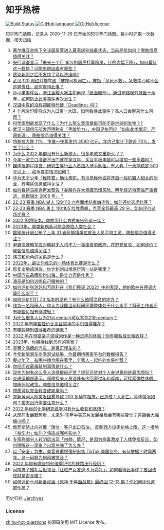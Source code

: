 # 知乎热榜
[![Build Status](https://github.com/ToWeLong/zhihu-hot-questions/workflows/CI/badge.svg)](https://github.com/ToWeLong/zhihu-hot-questions/actions)
[![GitHub language](https://img.shields.io/badge/language-golang-orange.svg)](https://golang.org/)
[![GitHub license](https://img.shields.io/github/license/ToWeLong/zhihu-hot-questions)](https://github.com/ToWeLong/zhihu-hot-questions/blob/main/LICENSE)

知乎热门话题，记录从 2020-11-29 日开始的知乎热门话题。每小时抓取一次数据，按天[归档](./archives)

<!-- BEGIN -->

1. [塞尔维亚总统下令该国军警进入最高级别战备状态，当前局势如何？哪些信息值得关注？](https://www.zhihu.com/question/575019917)
1. [央行调查显示「未来三个月 16%的居民打算购房，比例大幅下降」，如何看待这一趋势？可能影响因素有哪些？](https://www.zhihu.com/question/575133293)
1. [感染新冠之后不发烧了可以洗澡吗?](https://www.zhihu.com/question/573362227)
1. [武汉 120 闯红灯撞车致「被撞司机溺亡」，被指「见死不救」，急救中心称不会逃避责任，如何看待此事？](https://www.zhihu.com/question/574963643)
1. [孙小果事件后，浙江金融大案主犯再现「纸面服刑」，通过贿赂保外就医十余年，如何防止此类事件再次发生？](https://www.zhihu.com/question/575163578)
1. [汉语中真的没有词能够代替「Deadline」吗？](https://www.zhihu.com/question/574643824)
1. [4 个月后印度将成为人口第一大国，如何看待此事件？高人口会带来什么问题？](https://www.zhihu.com/question/575036599)
1. [科学家到底发现了什么？为什么那么坚信章鱼可能不是地球的生物？?](https://www.zhihu.com/question/574032020)
1. [武汉三镇俱乐部发声明称有「黑暗势力」，中国足协回应「如有此类情况，严肃处理」，哪些信息值得关注？](https://www.zhihu.com/question/575176634)
1. [特斯拉大跌 11%，市值一夜蒸发约 3090 亿元，年内已累计下跌近 70%，发生了什么？](https://www.zhihu.com/question/575155118)
1. [为什么 2022 年都没有什么新歌火，很多老歌又重新火了？](https://www.zhihu.com/question/561232755)
1. [今年一家三口准备不出门就在家过年，买台平板电脑可以增加一些乐趣吗？](https://www.zhihu.com/question/575182487)
1. [媒体报道程序员、研究生等行业人员加入骑手队伍，有人称「一天能稳定 500 元以上」，如今真实情况如何？](https://www.zhihu.com/question/574956758)
1. [华为天才少年「稚晖君」确认离职，有消息称他或将开启一段机器人相关的创业，有哪些信息值得关注？](https://www.zhihu.com/question/575034454)
1. [如何看待马斯克再发警告「美股存在大规模恐慌风险，明年经济将面临严重衰退，规模堪比 2009 年」？](https://www.zhihu.com/question/574835594)
1. [22-23 赛季 NBA 湖人 129:110 力克魔术结束四连败，如何评价这场比赛？](https://www.zhihu.com/question/575132906)
1. [22-23 赛季 NBA 勇士 110:105 险胜黄蜂，克莱全场最高 29 分，如何评价这场比赛？](https://www.zhihu.com/question/575199986)
1. [2022 即将结束，你想用什么方式来告别这一年？](https://www.zhihu.com/question/575035805)
1. [2023年，哪类新病毒可能会降临人类社会？](https://www.zhihu.com/question/573794047)
1. [国家统计局公布了上年 31 省份城镇单位就业人员平均工资，哪些信息值得关注？](https://www.zhihu.com/question/575153637)
1. [尹锡悦就韩军应对朝鲜无人机不力一事指责前政府，在野党反驳，如何评价？哪些信息值得关注？](https://www.zhihu.com/question/575156476)
1. [演员和角色的关系是什么？](https://www.zhihu.com/question/573580653)
1. [2022年，最让你难忘的一场体育比赛是什么？](https://www.zhihu.com/question/575053536)
1. [恢复出境旅游后，你计划的出境旅行第一站是哪里？](https://www.zhihu.com/question/575037714)
1. [中国汽车品牌纷纷出海，是实力还是作秀？](https://www.zhihu.com/question/575041545)
1. [演员是如何训练自己眼神的？](https://www.zhihu.com/question/571877972)
1. [如何评价张玮玮和万晓利在《我们民谣 2022》中的表现，他的歌曲在民谣内算什么水平？](https://www.zhihu.com/question/575037470)
1. [如何评价钉钉 7.0 版本的发布？有什么值得注意的地方？](https://www.zhihu.com/question/574984177)
1. [作为一名科研人，你认为我国当前科研环境整体处于什么水平？科研工作者还有哪些负担有待减轻？](https://www.zhihu.com/question/570969622)
1. [为什么很多人认为21st century可以写作21th century？](https://www.zhihu.com/question/574375500)
1. [2022 年有哪些性价比高且实用的手机值得推荐？](https://www.zhihu.com/question/574822735)
1. [有哪些特别值得推荐的诗歌？](https://www.zhihu.com/question/67862974)
1. [2022 年在母婴亲子领域创作是一种怎样的体验？你有哪些成长和收获？](https://www.zhihu.com/question/573609816)
1. [2023年，你期待找到怎样的答案？](https://www.zhihu.com/question/574110194)
1. [买哪个品牌的汽车，是真正懂车的？](https://www.zhihu.com/question/574815990)
1. [今年新能源车冬季测试结果，你最期待哪家平台的数据报告？](https://www.zhihu.com/question/574947680)
1. [要过年了，有哪些适合囤在家里，全家人一起吃的水果推荐？](https://www.zhihu.com/question/572340751)
1. [你经历过最羞耻的事情是什么？](https://www.zhihu.com/question/471989226)
1. [现在为何有这么多人选择提前还贷？提前还贷对个人来说真的是最优项吗？](https://www.zhihu.com/question/574817157)
1. [交通运输部表示，保障探亲人员错峰有序回家过年和返岗，可探索弹性休假、错峰休假政策，哪些信息值得关注?](https://www.zhihu.com/question/575082821)
1. [物质可以完全转变成能量吗？](https://www.zhihu.com/question/334536158)
1. [郑新黄河大桥突发团雾导致 200 多辆车相撞，已造成 1 人死亡，具体情况如何？雾天出行需要注意什么？](https://www.zhihu.com/question/575191817)
1. [2022 年你的化学研究或学习有什么收获和感悟？](https://www.zhihu.com/question/571901425)
1. [从现在发展趋势看，未来5~10年中美芯片发展格局会有哪些变化？差距会大幅缩小吗？](https://www.zhihu.com/question/575070302)
1. [俄罗斯禁止向对俄「限价」客户出口石油， 反制西方设定价格上限，这一措施「杀伤力」如何？将造成哪些影响？](https://www.zhihu.com/question/575158630)
1. [专家称部分人转阴后出现「白肺」情况，是因为病毒激发了人体免疫反应，如何理解这一现象？出现白肺了怎么办？](https://www.zhihu.com/question/574855689)
1. [以「安全」为由，美官员重提强制出售 TikTok 美国业务，有何依据？时隔两年，这一问题为何再被提及？](https://www.zhihu.com/question/575044074)
1. [2022 年你有哪些特别值得记忆的铁路出行经历？](https://www.zhihu.com/question/572069559)
1. [河南男子婚礼后拒领证「让临产女友退 8 万彩礼」，如何看待此事件？要回该钱财是否合理？](https://www.zhihu.com/question/575043771)
1. [如何评价十月新番动画《死神 千年血战篇》最终回 12-13 集？你如何评价这部作品？](https://www.zhihu.com/question/574956135)

<!-- END -->

历史归档 [./archives](./archives)


### License
[zhihu-hot-questions](https://github.com/towelong/zhihu-hot-questions) 的源码使用 MIT License 发布。